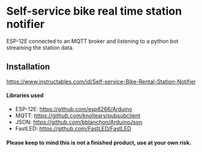# Self-service bike real time station notifier
ESP-12E connected to an MQTT broker and listening to a python bot streaming the station data.

## Installation
https://www.instructables.com/id/Self-service-Bike-Rental-Station-Notifier

#### Libraries used
- ESP-12E: https://github.com/esp8266/Arduino
- MQTT: https://github.com/knolleary/pubsubclient
- JSON: https://github.com/bblanchon/ArduinoJson
- FastLED: https://github.com/FastLED/FastLED

#### Please keep to mind this is not a finished product, use at your own risk.
